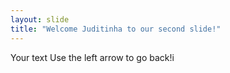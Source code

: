 ```yaml
---
layout: slide
title: "Welcome Juditinha to our second slide!"
---
```

Your text
Use the left arrow to go back!i
